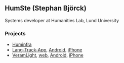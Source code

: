 ## HumSte (Stephan Björck)
Systems developer at Humanities Lab, Lund University

### Projects

- [Huminfra](https://www.huminfra.se?l=en) 
- [Lang-Track-App](https://github.com/HumlabLu/HumlabLu), [Android](https://play.google.com/store/apps/details?id=se.lu.humlab.langtrackapp), [iPhone](https://apps.apple.com/se/app/lang-track-app/id1500420448)
- [VeramLight](https://www.eat.lth.se/veram/), [web](https://veramdclu-515ae.web.app/login), [Android](https://play.google.com/store/apps/details?id=se.lu.veramlight&hl=en_US&gl=US), [iPhone](https://apps.apple.com/se/app/veramlight/id1549378358)
<!--
**Humste/Humste** is a ✨ _special_ ✨ repository because its `README.md` (this file) appears on your GitHub profile.

Here are some ideas to get you started:

- 🔭 I’m currently working on ...
- 🌱 I’m currently learning ...
- 👯 I’m looking to collaborate on ...
- 🤔 I’m looking for help with ...
- 💬 Ask me about ...
- 📫 How to reach me: ...
- 😄 Pronouns: ...
- ⚡ Fun fact: ...
-->

